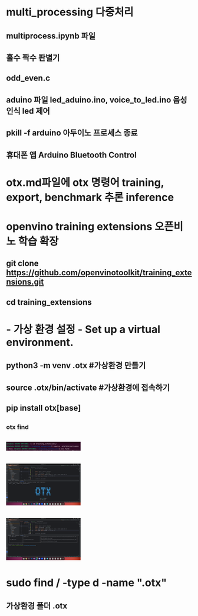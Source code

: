 # multi_processing 다중처리
## multiprocess.ipynb 파일
##
## 홀수 짝수 판별기
## odd_even.c
##
## aduino 파일 led_aduino.ino, voice_to_led.ino 음성 인식 led 제어
## pkill -f arduino 아두이노 프로세스 종료
##
## 휴대폰 앱 Arduino Bluetooth Control
##
# otx.md파일에 otx 명령어 training, export, benchmark 추론 inference
##
# openvino training extensions 오픈비노 학습 확장 
## git clone https://github.com/openvinotoolkit/training_extensions.git
## cd training_extensions
##
# - 가상 환경 설정 - Set up a virtual environment.
## python3 -m venv .otx #가상환경 만들기 
## source .otx/bin/activate #가상환경에 접속하기
## pip install otx[base]
##
### otx find
## <img width = "40%" src= "https://github.com/buskingsue/multi_process/blob/master/otx5.png"> 

## <img width = "40%" src= "https://github.com/buskingsue/multi_process/blob/master/otx1.png"> 
## <img width = "40%" src= "https://github.com/buskingsue/multi_process/blob/master/otx3.png"> 
# sudo find / -type d -name ".otx"
## 가상환경 폴더 .otx


